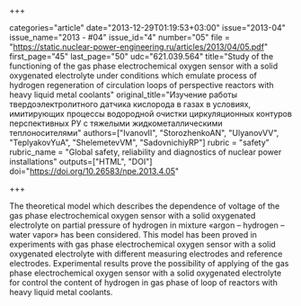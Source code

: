 +++

categories="article"
date="2013-12-29T01:19:53+03:00"
issue="2013-04"
issue_name="2013 - #04"
issue_id="4"
number="05"
file = "https://static.nuclear-power-engineering.ru/articles/2013/04/05.pdf"
first_page="45"
last_page="50"
udc="621.039.564"
title="Study of the functioning of the gas phase electrochemical oxygen sensor with a solid oxygenated electrolyte under conditions which emulate process of hydrogen regeneration of circulation loops of perspective reactors with heavy liquid metal coolants"
original_title="Изучение работы твердоэлектролитного датчика кислорода в газах в условиях, имитирующих процессы водородной очистки циркуляционных контуров перспективных РУ с тяжелыми жидкометаллическими теплоносителями"
authors=["IvanovII", "StorozhenkoAN", "UlyanovVV", "TeplyakovYuA", "ShelemetevVM", "SadovnichiyRP"]
rubric = "safety"
rubric_name = "Global safety, reliability and diagnostics of nuclear power installations"
outputs=["HTML", "DOI"]
doi="https://doi.org/10.26583/npe.2013.4.05"

+++

The theoretical model which describes the dependence of voltage of the gas phase electrochemical oxygen sensor with a solid oxygenated electrolyte on partial pressure of hydrogen in mixture «argon – hydrogen – water vapor» has been considered. This model has been proved in experiments with gas phase electrochemical oxygen sensor with a solid oxygenated electrolyte with different measuring electrodes and reference electrodes. Experimental results prove the possibility of applying of the gas phase electrochemical oxygen sensor with a solid oxygenated electrolyte for control the content of hydrogen in gas phase of loop of reactors with heavy liquid metal coolants.